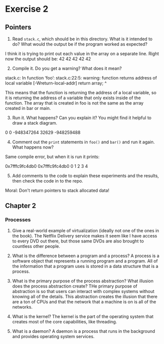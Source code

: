 # Exercise 2
## Pointers


1.  Read `stack.c`, which should be in this directory.  What is it
intended to do?  What would the output be if the program worked as
expected?

I think it is trying to print out each value in the array on a separate line. Right now the output should be:
42
42
42
42
42

2.  Compile it.  Do you get a warning?  What does it mean?

stack.c: In function ‘foo’:
stack.c:22:5: warning: function returns address of local variable [-Wreturn-local-addr]
     return array;
     ^

This means that the function is returning the address of a local variable, so it is returning the address of a variable that only exists inside of the function. The array that is created in foo is not the same as the array created in bar or main.

3.  Run it.  What happens?  Can you explain it?  You might find it
helpful to draw a stack diagram.

0
0
-948347264
32629
-948259488


4.  Comment out the `print` statements in `foo()` and `bar()` and run
it again.  What happens now?

Same compile error, but when it is run it prints:

0x7fffc9fc4db0
0x7fffc9fc4db0
0
1
2
3
4


5.  Add comments to the code to explain these experiments and the results,
then check the code in to the repo.

Moral: Don't return pointers to stack allocated data!


## Chapter 2


### Processes

1) Give a real-world example of virtualization (ideally not one of the ones in the book).
The Netflix Delivery service makes it seem like I have access to every DVD out there, but those same DVDs are also brought to countless other people.

2) What is the difference between a program and a process?
A process is a software object that represents a running program and a program. All of the information that a program uses is stored in a data structure that is a process.

3) What is the primary purpose of the process abstraction?  What illusion does the process abstraction create?
THe primary purpose of abstraction is so that users can interact with complex systems without knowing all of the details. This abstraction creates the illusion that there are a ton of CPUs and that the network that a machine is on is all of the networks.

4) What is the kernel?
The kernel is the part of the operating system that creates most of the core capabilities, like threading.

5) What is a daemon?
A daemon is a process that runs in the background and provides operating system services.
